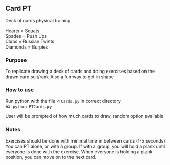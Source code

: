 ## Card PT

Deck of cards physical training

Hearts = Squats<br>
Spades = Push Ups<br>
Clubs = Russian Twists<br>
Diamonds = Burpies<br>

### Purpose

To replicate drawing a deck of cards and doing exercises based on the drawn card suit/rank
Also a fun way to get in shape

### How to use

Run python with the file `PTCards.py` in correct directory<br>
ex. `python PTCards.py`

User will be prompted of how much cards to draw, random option available<br>

### Notes

Exercises should be done with minimal time in between cards (1-5 seconds)<br>
You can PT alone, or with a group. If with a group, you will hold a plank until everyone is done with the exercise. When everyone is holding a plank position, you can move on to the next card.
